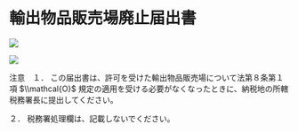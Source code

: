 # 輸出物品販売場廃止届出書

![](https://www.nta.go.jp/tmp/bae01c2e-13c3-4507-94d0-5309f658ef18/images/3a54dd5b48e51ecac1bfac718c565515a941cde6672fd4c1a10202c34f444cc6.jpg)

![](https://www.nta.go.jp/tmp/bae01c2e-13c3-4507-94d0-5309f658ef18/images/71d9583d64b51172952d791c6dafd027e3ce6344ee3ed479d9c25becf4a12987.jpg)

注意　１． この届出書は、許可を受けた輸出物品販売場について法第８条第１項 $\\mathcal{O}$ 規定の適用を受ける必要がなくなったときに、納税地の所轄税務署長に提出してください。

２． 税務署処理欄は、記載しないでください。
